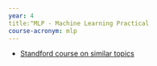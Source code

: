 ```yaml
---
year: 4
title:"MLP - Machine Learning Practical
course-acronym: mlp
---
```


- [Standford course on similar topics](http://cs231n.stanford.edu/)
